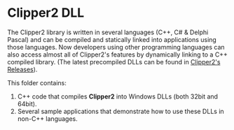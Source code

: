 # Clipper2 DLL

The Clipper2 library is written in several languages (C++, C# & Delphi Pascal) and can be compiled and statically linked into applications using those languages. Now developers using other programming languages can also access almost all of Clipper2's features by dynamically linking to a C++ compiled library. (The latest precompiled DLLs can be found in [Clipper2's Releases](https://github.com/AngusJohnson/Clipper2/releases)).

This folder contains: 
1.   C++ code that compiles **Clipper2** into Windows DLLs (both 32bit and 64bit).
2.   Several sample applications that demonstrate how to use these DLLs in non-C++ languages.

